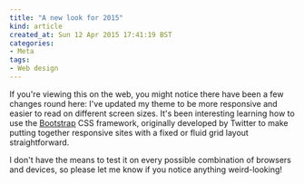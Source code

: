 ```yaml
---
title: "A new look for 2015"
kind: article
created_at: Sun 12 Apr 2015 17:41:19 BST
categories:
- Meta
tags:
- Web design
---
```


If you're viewing this on the web, you might notice there have been a few changes round here: I've updated my theme to be more responsive and easier to read on different screen sizes.  It's been interesting learning how to use the [Bootstrap][] CSS framework, originally developed by Twitter to make putting together responsive sites with a fixed or fluid grid layout straightforward.

I don't have the means to test it on every possible combination of browsers and devices, so please let me know if you notice anything weird-looking!

[Bootstrap]: http://getbootstrap.com/

